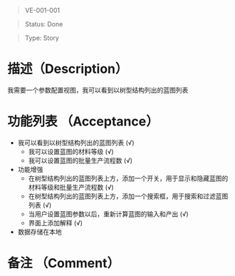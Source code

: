 > VE-001-001

> Status: Done

> Type: Story

# 描述（Description）
我需要一个参数配置视图，我可以看到以树型结构列出的蓝图列表

# 功能列表 （Acceptance）
* 我可以看到以树型结构列出的蓝图列表 (√)
  * 我可以设置蓝图的材料等级 (√)
  * 我可以设置蓝图的批量生产流程数 (√)
* 功能增强
  * 在树型结构列出的蓝图列表上方，添加一个开关，用于显示和隐藏蓝图的材料等级和批量生产流程数 (√)
  * 在树型结构列出的蓝图列表上方，添加一个搜索框，用于搜索和过滤蓝图列表 (√)
  * 当用户设置蓝图参数以后，重新计算蓝图的输入和产出 (√)
  * 界面上添加解释 (√)
* 数据存储在本地

# 备注 （Comment）

